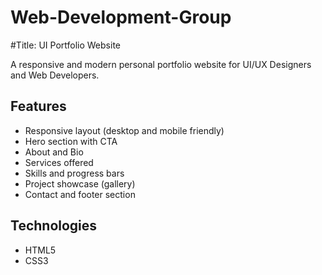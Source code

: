 # Web-Development-Group
#Title: UI Portfolio Website

A responsive and modern personal portfolio website for UI/UX Designers and Web Developers.

## Features

- Responsive layout (desktop and mobile friendly)
- Hero section with CTA
- About and Bio
- Services offered
- Skills and progress bars
- Project showcase (gallery)
- Contact and footer section

## Technologies

- HTML5
- CSS3
